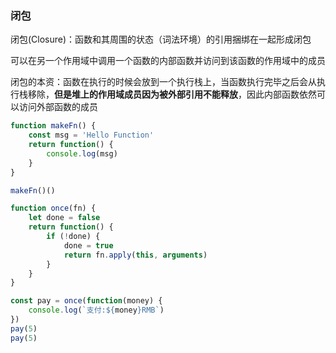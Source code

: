 ### 闭包
闭包(Closure)：函数和其周围的状态（词法环境）的引用捆绑在一起形成闭包

可以在另一个作用域中调用一个函数的内部函数并访问到该函数的作用域中的成员

闭包的本资：函数在执行的时候会放到一个执行栈上，当函数执行完毕之后会从执行栈移除，**但是堆上的作用域成员因为被外部引用不能释放**，因此内部函数依然可以访问外部函数的成员

```javascript
function makeFn() {
    const msg = 'Hello Function'
    return function() {
        console.log(msg)
    }
}

makeFn()()
```
```javascript
function once(fn) {
    let done = false
    return function() {
        if (!done) {
            done = true
            return fn.apply(this, arguments)
        }
    }
}

const pay = once(function(money) {
    console.log(`支付:${money}RMB`)
})
pay(5)
pay(5)
```

